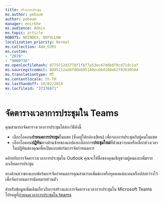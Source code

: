 ```yaml
---
title: สร้างการประชุม
ms.author: pebaum
author: pebaum
manager: mnirkhe
ms.audience: Admin
ms.topic: article
ROBOTS: NOINDEX, NOFOLLOW
localization_priority: Normal
ms.collection: Adm_O365
ms.custom:
- "2678"
- "9000736"
ms.openlocfilehash: 0775f12d3778f1f6f7a53ec47ddb8f0cd71dc1af
ms.sourcegitcommit: 0495112ad4fd0e695140ec66d190e62f03030584
ms.translationtype: MT
ms.contentlocale: th-TH
ms.lasthandoff: 10/02/2019
ms.locfileid: "37376871"
---
```

# <a name="schedule-a-meeting-in-teams"></a>จัดตารางเวลาการประชุมใน Teams

คุณสามารถจัดตารางเวลาการประชุมได้สองวิธีดังนี้ 

- เลือกไอคอน**กำหนดการประชุม**ในแชท (ซึ่งอยู่ใต้กล่องเขียน) เพื่อจองการประชุมกับผู้คนในแชท
- เลือกไอคอน**ปฏิทิน**ทางด้านซ้ายของแอปและเลือกการ**ประชุมใหม่**ที่ด้านขวาบนหรือเลือกช่วงเวลาในปฏิทินของคุณเพื่อเปิดแบบฟอร์มการจัดกำหนดการ

คล้ายกับการจัดตารางเวลาการประชุมใน Outlook คุณจะให้ชื่อของคุณเชิญชวนผู้คนและเพิ่มรายละเอียดการประชุม

ทางด้านขวาของแบบฟอร์มการจัดกำหนดการคุณสามารถเพิ่มช่องหรือบุคคลแต่ละคนหรือปล่อยว่างไว้เพื่อจัดกำหนดการนัดหมายส่วนตัว

สำหรับข้อมูลเพิ่มเติมเกี่ยวกับการสร้างและการจัดตารางเวลาการประชุมใน Microsoft Teams โปรดดูที่[กำหนดเวลาการประชุมใน teams](https://support.office.com/article/Schedule-a-meeting-in-Teams-943507a9-8583-4c58-b5d2-8ec8265e04e5)
